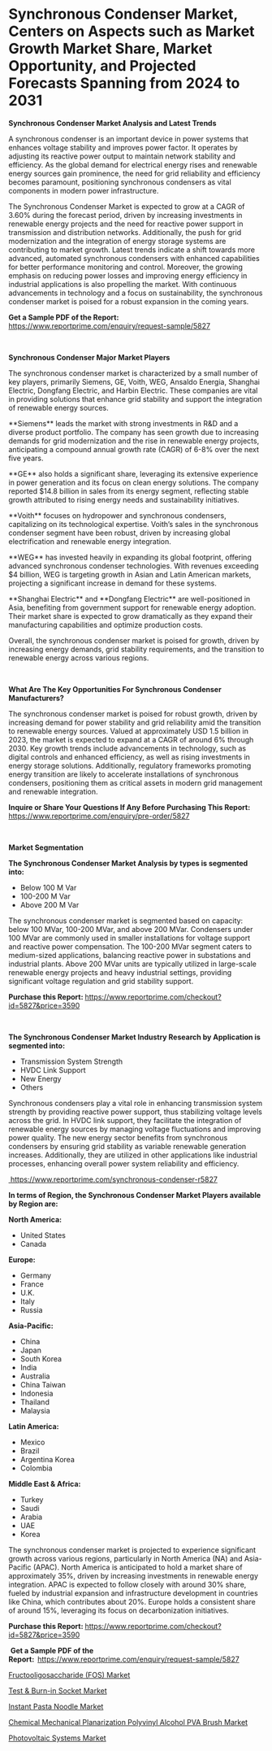 <p><h1>Synchronous Condenser Market, Centers on Aspects such as Market Growth Market Share, Market Opportunity, and Projected Forecasts Spanning from 2024 to 2031</h1></p><p><strong>Synchronous Condenser Market Analysis and Latest Trends</strong></p>
<p><p>A synchronous condenser is an important device in power systems that enhances voltage stability and improves power factor. It operates by adjusting its reactive power output to maintain network stability and efficiency. As the global demand for electrical energy rises and renewable energy sources gain prominence, the need for grid reliability and efficiency becomes paramount, positioning synchronous condensers as vital components in modern power infrastructure.</p><p>The Synchronous Condenser Market is expected to grow at a CAGR of 3.60% during the forecast period, driven by increasing investments in renewable energy projects and the need for reactive power support in transmission and distribution networks. Additionally, the push for grid modernization and the integration of energy storage systems are contributing to market growth. Latest trends indicate a shift towards more advanced, automated synchronous condensers with enhanced capabilities for better performance monitoring and control. Moreover, the growing emphasis on reducing power losses and improving energy efficiency in industrial applications is also propelling the market. With continuous advancements in technology and a focus on sustainability, the synchronous condenser market is poised for a robust expansion in the coming years.</p></p>
<p><strong>Get a Sample PDF of the Report:&nbsp;</strong> <a href="https://www.reportprime.com/enquiry/request-sample/5827?utm_campaign=1091&utm_medium=2&utm_source=Github&utm_content=ia&utm_term=10102024&utm_id=synchronous-condenser">https://www.reportprime.com/enquiry/request-sample/5827</a></p>
<p>&nbsp;</p>
<p><strong>Synchronous Condenser Major Market Players</strong></p>
<p><p>The synchronous condenser market is characterized by a small number of key players, primarily Siemens, GE, Voith, WEG, Ansaldo Energia, Shanghai Electric, Dongfang Electric, and Harbin Electric. These companies are vital in providing solutions that enhance grid stability and support the integration of renewable energy sources.</p><p>**Siemens** leads the market with strong investments in R&D and a diverse product portfolio. The company has seen growth due to increasing demands for grid modernization and the rise in renewable energy projects, anticipating a compound annual growth rate (CAGR) of 6-8% over the next five years.</p><p>**GE** also holds a significant share, leveraging its extensive experience in power generation and its focus on clean energy solutions. The company reported $14.8 billion in sales from its energy segment, reflecting stable growth attributed to rising energy needs and sustainability initiatives.</p><p>**Voith** focuses on hydropower and synchronous condensers, capitalizing on its technological expertise. Voith’s sales in the synchronous condenser segment have been robust, driven by increasing global electrification and renewable energy integration.</p><p>**WEG** has invested heavily in expanding its global footprint, offering advanced synchronous condenser technologies. With revenues exceeding $4 billion, WEG is targeting growth in Asian and Latin American markets, projecting a significant increase in demand for these systems.</p><p>**Shanghai Electric** and **Dongfang Electric** are well-positioned in Asia, benefiting from government support for renewable energy adoption. Their market share is expected to grow dramatically as they expand their manufacturing capabilities and optimize production costs.</p><p>Overall, the synchronous condenser market is poised for growth, driven by increasing energy demands, grid stability requirements, and the transition to renewable energy across various regions.</p></p>
<p>&nbsp;</p>
<p><strong>What Are The Key Opportunities For Synchronous Condenser Manufacturers?</strong></p>
<p><p>The synchronous condenser market is poised for robust growth, driven by increasing demand for power stability and grid reliability amid the transition to renewable energy sources. Valued at approximately USD 1.5 billion in 2023, the market is expected to expand at a CAGR of around 6% through 2030. Key growth trends include advancements in technology, such as digital controls and enhanced efficiency, as well as rising investments in energy storage solutions. Additionally, regulatory frameworks promoting energy transition are likely to accelerate installations of synchronous condensers, positioning them as critical assets in modern grid management and renewable integration.</p></p>
<p><strong>Inquire or Share Your Questions If Any Before Purchasing This Report:</strong> <a href="https://www.reportprime.com/enquiry/pre-order/5827?utm_campaign=1091&utm_medium=2&utm_source=Github&utm_content=ia&utm_term=10102024&utm_id=synchronous-condenser">https://www.reportprime.com/enquiry/pre-order/5827</a></p>
<p>&nbsp;</p>
<p><strong>Market Segmentation</strong></p>
<p><strong>The Synchronous Condenser Market Analysis by types is segmented into:</strong></p>
<p><ul><li>Below 100 M Var</li><li>100-200 M Var</li><li>Above 200 M Var</li></ul></p>
<p><p>The synchronous condenser market is segmented based on capacity: below 100 MVar, 100-200 MVar, and above 200 MVar. Condensers under 100 MVar are commonly used in smaller installations for voltage support and reactive power compensation. The 100-200 MVar segment caters to medium-sized applications, balancing reactive power in substations and industrial plants. Above 200 MVar units are typically utilized in large-scale renewable energy projects and heavy industrial settings, providing significant voltage regulation and grid stability support.</p></p>
<p><strong>Purchase this Report:&nbsp;</strong><a href="https://www.reportprime.com/checkout?id=5827&price=3590&utm_campaign=1091&utm_medium=2&utm_source=Github&utm_content=ia&utm_term=10102024&utm_id=synchronous-condenser">https://www.reportprime.com/checkout?id=5827&price=3590</a></p>
<p>&nbsp;</p>
<p><strong>The Synchronous Condenser Market Industry Research by Application is segmented into:</strong></p>
<p><ul><li>Transmission System Strength</li><li>HVDC Link Support</li><li>New Energy</li><li>Others</li></ul></p>
<p><p>Synchronous condensers play a vital role in enhancing transmission system strength by providing reactive power support, thus stabilizing voltage levels across the grid. In HVDC link support, they facilitate the integration of renewable energy sources by managing voltage fluctuations and improving power quality. The new energy sector benefits from synchronous condensers by ensuring grid stability as variable renewable generation increases. Additionally, they are utilized in other applications like industrial processes, enhancing overall power system reliability and efficiency.</p></p>
<p><a href="https://www.reportprime.com/synchronous-condenser-r5827?utm_campaign=1091&utm_medium=2&utm_source=Github&utm_content=ia&utm_term=10102024&utm_id=synchronous-condenser">&nbsp;https://www.reportprime.com/synchronous-condenser-r5827</a></p>
<p><strong>In terms of Region, the Synchronous Condenser Market Players available by Region are:</strong></p>
<p>
    <p> <strong> North America: </strong>
        <ul>
            <li>United States</li>
            <li>Canada</li>
        </ul>
        </p> 
    <p> <strong> Europe: </strong>
        <ul>
            <li>Germany</li>
            <li>France</li>
            <li>U.K.</li>
            <li>Italy</li>
            <li>Russia</li>
        </ul>
        </p> 
    <p> <strong> Asia-Pacific: </strong>
        <ul>
            <li>China</li>
            <li>Japan</li>
            <li>South Korea</li>
            <li>India</li>
            <li>Australia</li>
            <li>China Taiwan</li>
            <li>Indonesia</li>
            <li>Thailand</li>
            <li>Malaysia</li>
        </ul>
        </p> 
    <p> <strong> Latin America: </strong>
        <ul>
            <li>Mexico</li>
            <li>Brazil</li>
            <li>Argentina Korea</li>
            <li>Colombia</li>
        </ul>
        </p> 
    <p> <strong> Middle East & Africa: </strong>
        <ul>
            <li>Turkey</li>
            <li>Saudi</li>
            <li>Arabia</li>
            <li>UAE</li>
            <li>Korea</li>
        </ul>
    </p>
    </p>
<p><p>The synchronous condenser market is projected to experience significant growth across various regions, particularly in North America (NA) and Asia-Pacific (APAC). North America is anticipated to hold a market share of approximately 35%, driven by increasing investments in renewable energy integration. APAC is expected to follow closely with around 30% share, fueled by industrial expansion and infrastructure development in countries like China, which contributes about 20%. Europe holds a consistent share of around 15%, leveraging its focus on decarbonization initiatives.</p></p>
<p><strong>Purchase this Report: </strong><a href="https://www.reportprime.com/checkout?id=5827&price=3590&utm_campaign=1091&utm_medium=2&utm_source=Github&utm_content=ia&utm_term=10102024&utm_id=synchronous-condenser">https://www.reportprime.com/checkout?id=5827&price=3590</a></p>
<p>&nbsp;<strong>Get a Sample PDF of the Report:&nbsp;&nbsp;</strong><a href="https://www.reportprime.com/enquiry/request-sample/5827?utm_campaign=1091&utm_medium=2&utm_source=Github&utm_content=ia&utm_term=10102024&utm_id=synchronous-condenser">https://www.reportprime.com/enquiry/request-sample/5827</a></p>
<p><strong></strong></p>
<p><p><a href="https://issuu.com/reportprime-2/docs/fructooligosaccharide-fos-market-si_ebb4b62ba78a23?utm_campaign=1091&utm_medium=2&utm_source=Github&utm_content=ia&utm_term=10102024&utm_id=synchronous-condenser">Fructooligosaccharide (FOS) Market</a></p><p><a href="https://github.com/roydonhol47/Market-Research-Report-List-1/blob/main/test-burn-in-socket-market.md?utm_campaign=1091&utm_medium=2&utm_source=Github&utm_content=ia&utm_term=10102024&utm_id=synchronous-condenser">Test & Burn-in Socket Market</a></p><p><a href="https://issuu.com/reportprime-2/docs/instant-pasta-noodle-market-size-20_00aba083131e1a?utm_campaign=1091&utm_medium=2&utm_source=Github&utm_content=ia&utm_term=10102024&utm_id=synchronous-condenser">Instant Pasta Noodle Market</a></p><p><a href="https://github.com/pinesamshigoz/Market-Research-Report-List-1/blob/main/chemical-mechanical-planarization-polyvinyl-alcohol-pva-brush-market.md?utm_campaign=1091&utm_medium=2&utm_source=Github&utm_content=ia&utm_term=10102024&utm_id=synchronous-condenser">Chemical Mechanical Planarization Polyvinyl Alcohol PVA Brush Market</a></p><p><a href="https://www.linkedin.com/pulse/comprehensive-photovoltaic-systems-market-report-regional-ryf5c?utm_campaign=1091&utm_medium=2&utm_source=Github&utm_content=ia&utm_term=10102024&utm_id=synchronous-condenser">Photovoltaic Systems Market</a></p></p>